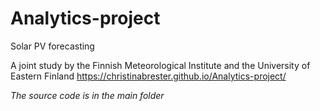 # Analytics-project

Solar PV forecasting


A joint study by the Finnish Meteorological Institute and the University of Eastern Finland
https://christinabrester.github.io/Analytics-project/

*The source code is in the main folder*

